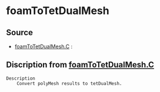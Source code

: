 # foamToTetDualMesh

## Source

- [foamToTetDualMesh.C](foamToTetDualMesh.C) : 


## Discription from [foamToTetDualMesh.C](foamToTetDualMesh.C)

```
Description
    Convert polyMesh results to tetDualMesh.


```

